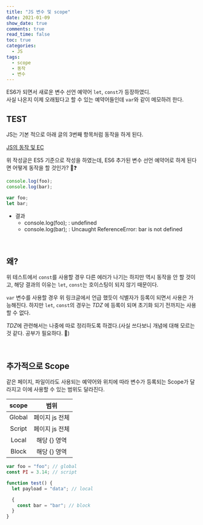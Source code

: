 ```yaml
---
title: "JS 변수 및 scope"
date: 2021-01-09
show_date: true
comments: true
read_time: false
toc: true
categories:
  - JS
tags:
  - scope
  - 동작
  - 변수
---
```


ES6가 되면서 새로운 변수 선언 예약어 `let`, `const`가 등장하였디.  
사실 나온지 이제 오래됬다고 할 수 있는 예약어들인데 `var`와 같이 메모하려 한다.

## TEST

JS는 기본 적으로 아래 글의 3번째 항목처럼 동작을 하게 된다.

[JS의 동작 및 EC](./2021-01-06-JS-실행.md)

위 작성글은 ES5 기준으로 작성을 하였는데, ES6 추가된 변수 선언 예약어로 하게 된다면 어떻게 동작을 할 것인가? 🤔❓

```js
console.log(foo);
console.log(bar);

var foo;
let bar;
```

- 결과
  - console.log(foo); : undefined
  - console.log(bar); : Uncaught ReferenceError: bar is not defined

<br>

## 왜?

위 테스트에서 `const`를 사용할 경우 다른 에러가 나기는 하지만 역시 동작을 안 할 것이고, 해당 결과의 이유는 `let`, `const`는 호이스팅이 되지 않기 때문이다.

`var` 변수를 사용할 경우 위 링크글에서 언급 했듯이 식별자가 등록이 되면서 사용은 가능해진다. 하지만 `let`, `const`의 경우는 _TDZ_ 에 등록이 되며 초기화 되기 전까지는 사용 할 수 없다.

*TDZ*에 관련해서는 나중에 따로 정리하도록 하겠다.(사실 쓰다보니 개념에 대해 모르는 것 같다. 공부가 필요하다. 💬)

<br>

## 추가적으로 Scope

같은 페이지, 파일이라도 사용되는 예약어와 위치에 따라 변수가 등록되는 Scope가 달라지고 이에 사용할 수 있는 범위도 달라진다.

| scope  |      범위      |
| :----: | :------------: |
| Global | 페이지 js 전체 |
| Script | 페이지 js 전체 |
| Local  |  해당 {} 영역  |
| Block  |  해당 {} 영역  |

```js
var foo = "foo"; // global
const PI = 3.14; // script

function test() {
  let payload = "data"; // local

  {
    const bar = "bar"; // block
  }
}
```
